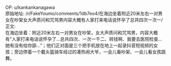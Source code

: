 
OP: u/kankankanagawa  
原始地址: /r/FakeYoumo/comments/1db7eo4/在海边坐着附近20米左右一对男女在吵架女大声质问和咒骂男内容大概有人家打来电话说怀孕了总共四次一次一/  
正文:  
在海边坐着：附近20米左右一对男女在吵架，女大声质问和咒骂男，内容大概有“人家打来电话说怀孕了…总共四次、一次一千二、转钱啊、我要去医院检查…她有没有给你舔…”；他们正对面是三个把手机放在地上一起录抖音短视频的女孩；旁边停着一个戴头盔骑车经过的凑热闹大爷，一会儿看吵架、一会儿看女孩跳舞。  

